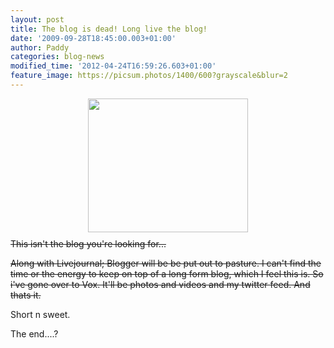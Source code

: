```yaml
---
layout: post
title: The blog is dead! Long live the blog!
date: '2009-09-28T18:45:00.003+01:00'
author: Paddy
categories: blog-news
modified_time: '2012-04-24T16:59:26.603+01:00'
feature_image: https://picsum.photos/1400/600?grayscale&blur=2
---
```


<a href="https://1.bp.blogspot.com/_743Xj0LJN3c/SsD2eOZWykI/AAAAAAAABRU/zquaosVZWec/s1600-h/notthedroids1.jpg"><img alt="" border="0" id="BLOGGER_PHOTO_ID_5386576153456069186" src="https://1.bp.blogspot.com/_743Xj0LJN3c/SsD2eOZWykI/AAAAAAAABRU/zquaosVZWec/s320/notthedroids1.jpg" style="cursor: pointer; display: block; height: 214px; margin: 0px auto 10px; text-align: center; width: 256px;" /></a>~~This isn't the blog you're looking for...~~

~~Along with Livejournal; Blogger will be be put out to pasture. I can't find the time or the energy to keep on top of a long form blog, which I feel this is. So i've gone over to Vox. It'll be photos and videos and my twitter feed. And thats it.~~

Short n sweet.

The end....?